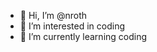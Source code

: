 - 👋 Hi, I’m @nroth
- 👀 I’m interested in coding
- 🌱 I’m currently learning coding

<!---
nreiter29/nreiter29 is a ✨ special ✨ repository because its `README.md` (this file) appears on your GitHub profile.
You can click the Preview link to take a look at your changes.
--->
